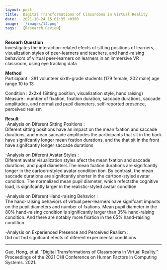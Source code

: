 ```yaml
---
layout: post
title:  Digital Transformations of Classrooms in Virtual Reality
date:   2021-10-24 15:01:35 +0300
image:  '/images/14.png'
tags:   [Research Review]
---
```

**Researh Question**<br/>
Investigates the interaction-related efects of sitting positions of learners, visualization styles of peer-learners and teachers, and hand-raising behaviors of virtual peer-learners on learners in an immersive VR classroom, using eye tracking data

**Method**<br/>
Participant : 381 volunteer sixth-grade students (179 female, 202 male) age range 10 to 13

Condition : 2x2x4 (Sitting position, visualization style, hand raising)<br/>
Measure : number of fixation, fixation duration, saccade durations, saccade amplitudes, and normalized pupil diameters, self-reported presence, perceived realism<br/>


**Result**<br/>
-Analysis on Diferent Sitting Positions :<br/>
Diferent sitting positions have an impact on the mean fxation and
saccade durations, and mean saccade amplitudes the participants that sit in the back have signifcantly longer mean fxation durations, and the that sit in the front have signifcantly longer saccade durations

-Analysis on Diferent Avatar Styles :<br/>
Diferent avatar visualization styles afect the mean fxation and saccade durations, and pupil diameters.The mean fxation durations are signifcantly longer in the cartoon-styled avatar condition tion. By contrast, the mean saccade durations are signifcantly shorter in the cartoon-styled avatar condition. The normalized mean pupil diameter, which refectsthe cognitive load, is signifcantly larger in the realistic-styled avatar condition

-Analysis on Diferent Hand-raising Behavior :<br/>
The hand-raising behaviors of virtual peer-learners have signifcant impacts on the pupil diameters and number of fxations. Mean pupil diameter in the 80% hand-raising condition is significantly larger than 35% hand-raising condition. And there are notably more fixation in the 65% hand-raising condition

-Analysis on Experienced Presence and Perceived Realism :<br/>
Did not fnd signifcant efects of diferent experimental conditions

___
Gao, Hong, et al. "Digital Transformations of Classrooms in Virtual Reality." Proceedings of the 2021 CHI Conference on Human Factors in Computing Systems. 2021.

